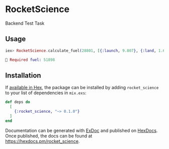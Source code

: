 # RocketScience

Backend Test Task

## Usage

```elixir
iex> RocketScience.calculate_fuel(28801, [{:launch, 9.807}, {:land, 1.62}, {:launch, 1.62}, {:land, 9.807}])

🚀 Required fuel: 51898
```

## Installation

If [available in Hex](https://hex.pm/docs/publish), the package can be installed
by adding `rocket_science` to your list of dependencies in `mix.exs`:

```elixir
def deps do
  [
    {:rocket_science, "~> 0.1.0"}
  ]
end
```

Documentation can be generated with [ExDoc](https://github.com/elixir-lang/ex_doc)
and published on [HexDocs](https://hexdocs.pm). Once published, the docs can
be found at <https://hexdocs.pm/rocket_science>.

